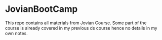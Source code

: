 # JovianBootCamp

This repo contains all materials from Jovian Course.
Some part of the course is already covered in my previous ds course hence no details in my own notes.
